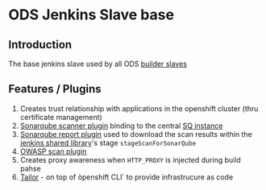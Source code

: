 # ODS Jenkins Slave base

## Introduction
The base jenkins slave used by all ODS [builder slaves](https://github.com/opendevstack/ods-project-quickstarters/tree/master/jenkins-slaves)

## Features / Plugins
1. Creates trust relationship with applications in the openshift cluster (thru certificate management)
1. [Sonarqube scanner plugin](http://repo1.maven.org/maven2/org/sonarsource/scanner) binding to the central [SQ instance](../sonarqube)
1. [Sonarqube report plugin](https://github.com/lequal/sonar-cnes-report) used to download the scan results within the
[jenkins shared library](https://github.com/opendevstack/ods-jenkins-shared-library)'s stage `stageScanForSonarQube` 
1. [OWASP scan plugin](https://dl.bintray.com/jeremy-long/owasp/)
1. Creates proxy awareness when `HTTP_PROXY` is injected during build pahse
1. [Tailor](https://github.com/opendevstack/tailor) - on top of òpenshift CLI` to provide infrastrucure as code
